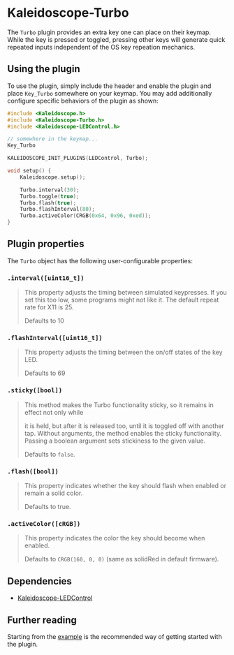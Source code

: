 # Kaleidoscope-Turbo

The `Turbo` plugin provides an extra key one can place on their keymap. While the
key is pressed or toggled, pressing other keys will generate quick repeated
inputs independent of the OS key repeation mechanics.

## Using the plugin

To use the plugin, simply include the header and enable the plugin and place
`Key_Turbo` somewhere on your keymap. You may add additionally configure
specific behaviors of the plugin as shown:

```c++
#include <Kaleidoscope.h>
#include <Kaleidoscope-Turbo.h>
#include <Kaleidoscope-LEDControl.h>

// somewhere in the keymap...
Key_Turbo

KALEIDOSCOPE_INIT_PLUGINS(LEDControl, Turbo);

void setup() {
    Kaleidoscope.setup();

    Turbo.interval(30);
    Turbo.toggle(true);
    Turbo.flash(true);
    Turbo.flashInterval(80);
    Turbo.activeColor(CRGB(0x64, 0x96, 0xed));
}
```

## Plugin properties

The `Turbo` object has the following user-configurable properties:

### `.interval([uint16_t])`

> This property adjusts the timing between simulated keypresses. If you set this
> too low, some programs might not like it. The default repeat rate for X11 is 25.
>
> Defaults to 10

### `.flashInterval([uint16_t])`

> This property adjusts the timing between the on/off states of the key LED.
>
> Defaults to 69

### `.sticky([bool])`
> This method makes the Turbo functionality sticky, so it remains in effect not only while
>
> it is held, but after it is released too, until it is toggled off with another tap. Without
> arguments, the method enables the sticky functionality. Passing a boolean argument
> sets stickiness to the given value.
>
> Defaults to `false`.

### `.flash([bool])`

> This property indicates whether the key should flash when enabled or remain a solid
> color.
>
> Defaults to true.


### `.activeColor([cRGB])`

> This property indicates the color the key should become when enabled.
>
> Defaults to `CRGB(160, 0, 0)` (same as solidRed in default firmware).

## Dependencies

* [Kaleidoscope-LEDControl](LEDControl.md)

## Further reading

Starting from the [example][plugin:example] is the recommended way of getting
started with the plugin.

  [plugin:example]: ../../examples/Keystrokes/Turbo/Turbo.ino
